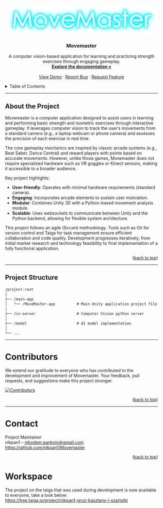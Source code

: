 


<!-- PROJECT LOGO -->
<br />
<div align="center">
  <a href="https://github.com/nikpan1/Movemaster">
    <!-- You may place a project logo or relevant image here -->
    <img src="main-app/MoveMaster-app/Assets/Graphics/2D/GUI/logo.png" alt="Logo">
  </a>

  <h3 align="center">Movemaster</h3>

  <p align="center">
    A computer vision-based application for learning and practicing strength exercises through engaging gameplay.
    <br />
    <a href="https://github.com/nikpan1/Movemaster"><strong>Explore the documentation »</strong></a>
    <br />
    <br />
    <a href="https://github.com/nikpan1/Movemaster">View Demo</a>
    ·
    <a href="https://github.com/nikpan1/Movemaster/issues/new?labels=bug">Report Bug</a>
    ·
    <a href="https://github.com/nikpan1/Movemaster/issues/new?labels=enhancement">Request Feature</a>
  </p>
</div>


<!-- TABLE OF CONTENTS -->
<details>
  <summary>Table of Contents</summary>
  <ol>
    <li>
      <a href="#about-the-project">About the Project</a>
      <ul>
        <li><a href="#built-with">Built With</a></li>
      </ul>
    </li>
    <li>
      <a href="#getting-started">Getting Started</a>
      <ul>
        <li><a href="#prerequisites">Prerequisites</a></li>
        <li><a href="#installation">Installation</a></li>
      </ul>
    </li>
    <li><a href="#usage">Usage</a></li>
    <li><a href="#roadmap">Roadmap</a></li>
    <li><a href="#contributing">Contributing</a></li>
    <li><a href="#license">License</a></li>
    <li><a href="#contact">Contact</a></li>
    <li><a href="#acknowledgments">Acknowledgments</a></li>
  </ol>
</details>

 -  -  -  - 

<!-- ABOUT THE PROJECT -->
## About the Project

Movemaster is a computer application designed to assist users in learning and performing basic strength and isometric exercises through interactive gameplay. It leverages computer vision to track the user’s movements from a standard camera (e.g., a laptop webcam or phone camera) and assesses the precision of each exercise in real time.

The core gameplay mechanics are inspired by classic arcade systems (e.g., Beat Saber, Dance Central) and reward players with points based on accurate movements. However, unlike those games, Movemaster does not require specialized hardware such as VR goggles or Kinect sensors, making it accessible to a broader audience.

Key project highlights:
* **User-friendly**: Operates with minimal hardware requirements (standard camera).
* **Engaging**: Incorporates arcade elements to sustain user motivation.
* **Modular**: Combines Unity 3D with a Python-based movement analysis module.
* **Scalable**: Uses websockets to communicate between Unity and the Python backend, allowing for flexible system architecture.

This project follows an agile (Scrum) methodology. Tools such as Git for version control and Taiga for task management ensure efficient collaboration and code quality. Development progresses iteratively, from initial market research and technology feasibility to final implementation of a fully functional application.

<p align="right">(<a href="#readme-top">back to top</a>)</p>

 -  -  -  - 

## Project Structure
```
/project-root
│
├── /main-app
│   └── /MoveMaster-app          # Main Unity application project file
│
├── /cv-server                   # Computer Vision python server
│
├── /model                       # AI model implementation
│
└── ...
```

 -  -  -  - 

# Contributors
We extend our gratitude to everyone who has contributed to the development and improvement of Movemaster. Your feedback, pull requests, and suggestions make this project stronger.

<a href="https://github.com/nikpan1/Movemaster/graphs/contributors"> <img src="https://contrib.rocks/image?repo=nikpan1/Movemaster" alt="Contributors" /> </a></br>
<p align="right">(<a href="#readme-top">back to top</a>)</p> <!-- CONTACT -->

 -  -  -  - 

# Contact
Project Maintainer</br>
nikpan1 – nikodem.panknin@gmail.com</br>
https://github.com/nikpan1/Movemaster

<p align="right">(<a href="#readme-top">back to top</a>)</p> <!-- ACKNOWLEDGMENTS -->


# Workspace
The project on the taiga that was used during development is now available to everyone, take a look below:</br>
https://tree.taiga.io/project/nikpan1-gruz-kasztany-i-szarlotki
